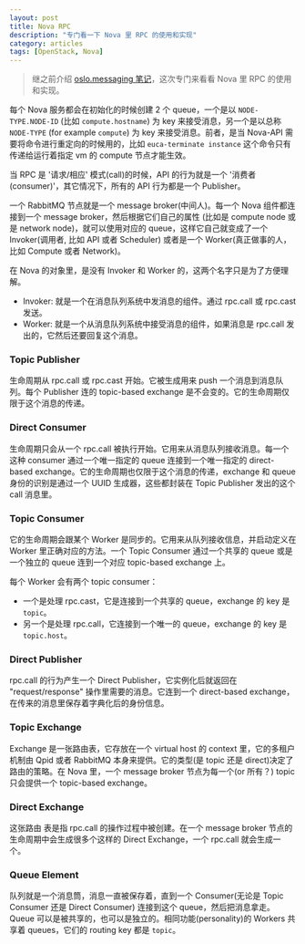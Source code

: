 ```yaml
---
layout: post
title: Nova RPC
description: "专门看一下 Nova 里 RPC 的使用和实现"
category: articles
tags: [OpenStack, Nova]
---
```


> 继之前介绍 [oslo.messaging 笔记](../oslo-messaging)，这次专门来看看 Nova 里 RPC 的使用和实现。

每个 Nova 服务都会在初始化的时候创建 2 个 queue，一个是以 `NODE-TYPE.NODE-ID` (比如 `compute.hostname`) 为 key 来接受消息，另一个是以总称 `NODE-TYPE` (for example `compute`) 为 key 来接受消息。前者，是当 Nova-API 需要将命令进行重定向的时候用的，比如 `euca-terminate instance` 这个命令只有传递给运行着指定 vm 的 compute 节点才能生效。

当 RPC 是 '请求/相应' 模式(call)的时候，API 的行为就是一个 '消费者(consumer)'，其它情况下，所有的 API 行为都是一个 Publisher。

一个 RabbitMQ 节点就是一个 message broker(中间人)。每一个 Nova 组件都连接到一个 message broker，然后根据它们自己的属性 (比如是 compute node 或是 network node)，就可以使用对应的 queue，这样它自己就变成了一个 Invoker(调用者, 比如 API 或者 Scheduler) 或者是一个 Worker(真正做事的人，比如 Compute 或者 Network)。

在 Nova 的对象里，是没有 Invoker 和 Worker 的，这两个名字只是为了方便理解。

* Invoker: 就是一个在消息队列系统中发消息的组件。通过 rpc.call 或 rpc.cast 发送。
* Worker: 就是一个从消息队列系统中接受消息的组件，如果消息是 rpc.call 发出的，它然后还要回复这个消息。

### Topic Publisher

生命周期从 rpc.call 或 rpc.cast 开始。它被生成用来 push 一个消息到消息队列。每个 Publisher 连的 topic-based exchange 是不会变的。它的生命周期仅限于这个消息的传递。

### Direct Consumer

生命周期只会从一个 rpc.call 被执行开始。它用来从消息队列接收消息。每一个这种 consumer 通过一个唯一指定的 queue 连接到一个唯一指定的 direct-based exchange。它的生命周期也仅限于这个消息的传递，exchange 和 queue 身份的识别是通过一个 UUID 生成器，这些都封装在 Topic Publisher 发出的这个 call 消息里。

### Topic Consumer

它的生命周期会跟某个 Worker 是同步的。它用来从队列接收信息，并启动定义在 Worker 里正确对应的方法。一个 Topic Consumer 通过一个共享的 queue 或是一个独立的 queue 连到一个对应 topic-based exchange 上。

每个 Worker 会有两个 topic consumer：

* 一个是处理 rpc.cast，它是连接到一个共享的 queue，exchange 的 key 是 `topic`。
* 另一个是处理 rpc.call，它连接到一个唯一的 queue，exchange 的 key 是 `topic.host`。

### Direct Publisher

rpc.call 的行为产生一个 Direct Publisher，它实例化后就返回在 "request/response" 操作里需要的消息。它连到一个 direct-based exchange，在传来的消息里保存着字典化后的身份信息。

### Topic Exchange

Exchange 是一张路由表，它存放在一个 virtual host 的 context 里，它的多租户机制由 Qpid 或者 RabbitMQ 本身来提供。它的类型(是 topic 还是 direct)决定了路由的策略。在 Nova 里，一个 message broker 节点为每一个(or 所有？) topic 只会提供一个 topic-based exchange。

### Direct Exchange

这张路由 表是指 rpc.call 的操作过程中被创建。在一个 message broker 节点的生命周期中会生成很多个这样的 Direct Exchange，一个 rpc.call 就会生成一个。

### Queue Element

队列就是一个消息筒，消息一直被保存着，直到一个 Consumer(无论是 Topic Consumer 还是 Direct Consumer) 连接到这个 queue，然后把消息拿走。Queue 可以是被共享的，也可以是独立的。相同功能(personality)的 Workers 共享着 queues，它们的 routing key 都是 `topic`。
